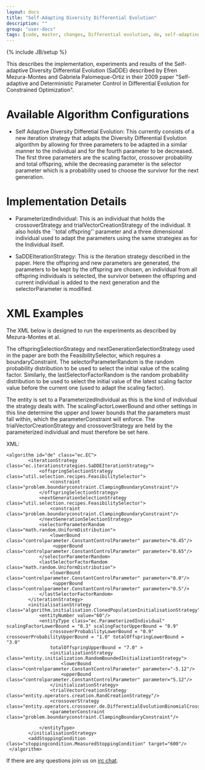 ```yaml
---
layout: docs
title: "Self-Adapting Diversity Differential Evolution"
description: ""
group: "user-docs"
tags: [code, master, changes, Differential evolution, de, self-adapting]
---
```

{% include JB/setup %}

This describes the implementation, experiments and results of the Self-adaptive Diversity Differential Evolution 
(SaDDE) described by Efren Mezura-Montes and Gabriela Palomeque-Ortiz in their 2009 paper "Self-adaptive and 
Deterministic Parameter Control in Differential Evolution for Constrained Optimization".

# Available Algorithm Configurations
- Self Adaptive Diversity Differetial Evolution: This currently consists of a new iteration strategy that adapts 
the Diversity Differential Evolution algorithm by allowing for three parameters to be adapted in a similar manner 
to the individual and for the fourth parameter to be decreased. The first three parameters are the scaling 
factor, crossover probability and total offspring, while the decreasing parameter is the selector parameter which 
is a probability used to choose the survivor for the next generation.

# Implementation Details

- ParameterizedIndividual: This is an individual that holds the crossoverStrategy and trialVectorCreationStrategy 
of the individual. It also holds the ``total offspring'' parameter and a three dimensional individual used to 
adapt the parameters using the same strategies as for the Individual itself. 
		
- SaDDEIterationStrategy: This is the iteration strategy described in the paper. Here the offspring and new 
parameters are generated, the parameters to be kept by the offspring are chosen, an individual from all offspring 
individuals is selected, the survivor between the offspring and current individual is added to the next generation 
and the selectorParameter is modified.

# XML Examples
The XML below is designed to run the experiments as described by Mezura-Montes et al.

The offspringSelectionStrategy and nextGenerationSelectionStrategy used in the paper are both the FeasibilitySelector,
which requires a boundaryConstraint. The selectorParameterRandom is the random probability distribution to be used to
select the initial value of the scaling factor. Similarly, the lastSelectorFactorRandom is the random probability 
distribution to be used to select the initial value of the latest scaling factor value before the current one
(used to adapt the scaling factor).

The entity is set to a ParameterizedIndividual as this is the kind of individual the strategy deals with. The 
scalingFactorLowerBound and other settings in this line determine the upper and lower bounds that the 
parameters must fall within, which the parameterConstraint will enforce. The trialVectorCreationStrategy and crossoverStrategy are held by the
parameterized individual and must therefore be set here.

XML:

    <algorithm id="de" class="ec.EC">
            <iterationStrategy class="ec.iterationstrategies.SaDDEIterationStrategy">
                <offspringSelectionStrategy class="util.selection.recipes.FeasibilitySelector">
                    <constraint class="problem.boundaryconstraint.ClampingBoundaryConstraint"/>
                </offspringSelectionStrategy>
                <nextGenerationSelectionStrategy class="util.selection.recipes.FeasibilitySelector">
                    <constraint class="problem.boundaryconstraint.ClampingBoundaryConstraint"/>
                </nextGenerationSelectionStrategy>
                <selectorParameterRandom class="math.random.UniformDistribution">
                    <lowerBound class="controlparameter.ConstantControlParameter" parameter="0.45"/>
                     <upperBound class="controlparameter.ConstantControlParameter" parameter="0.65"/>
                </selectorParameterRandom>
                <lastSelectorFactorRandom class="math.random.UniformDistribution">
                    <lowerBound class="controlparameter.ConstantControlParameter" parameter="0.0"/>
                     <upperBound class="controlparameter.ConstantControlParameter" parameter="0.5"/>
                </lastSelectorFactorRandom>
            </iterationStrategy>
            <initialisationStrategy class="algorithm.initialisation.ClonedPopulationInitialisationStrategy">
                <entityNumber value="60"/>
                <entityType class="ec.ParameterizedIndividual" scalingFactorLowerBound = "0.3" scalingFactorUpperBound = "0.9" 
                    crossoverProbabilityLowerBound = "0.9" crossoverProbabilityUpperBound = "1.0" totalOffspringLowerBound = "3.0" 
                    totalOffspringUpperBound = "7.0" >
                    <initializationStrategy class="entity.initialization.RandomBoundedInitializationStrategy">
                        <lowerBound class="controlparameter.ConstantControlParameter" parameter="-5.12"/>
                        <upperBound class="controlparameter.ConstantControlParameter" parameter="5.12"/>
                    </initializationStrategy>
                    <trialVectorCreationStrategy class="entity.operators.creation.RandCreationStrategy"/>
                    <crossoverStrategy class="entity.operators.crossover.de.DifferentialEvolutionBinomialCrossover"/>
                    <parameterConstraint class="problem.boundaryconstraint.ClampingBoundaryConstraint"/>
                    
                </entityType>
            </initialisationStrategy>
            <addStoppingCondition class="stoppingcondition.MeasuredStoppingCondition" target="600"/>
     </algorithm>


If there are any questions join us on [irc chat](http://webchat.freenode.net/?channels=cilib).
